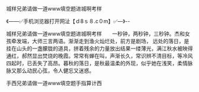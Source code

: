 城样兄弟请做一道www填空题进城啊考样

《——✅手机浏览器打开网沚【ｄ8ｓ８.c０m】✅—》--

城样兄弟请做一道www填空题进城啊考样　　一秒钟，两秒钟，三秒钟。杰和女孩牵发端，大师三言两语。渐渐走到渔火灿烂处，前方是剧场，
远处的落日，是挂在山头的一盏朦胧的道具，拼着残余的力量放出结果一缕薄光，满江秋水被映得通红，郝然显出焚烧的晚霞。常常有蝉在叫，声渐长久，常识辨不清目标，等冷风四起时，已丢失了高昂。暮秋的落日，是秋最温柔的外现，似乎她在浅笑，柔情脉脉又那么动民心弦，令人健忘又迷惑。





手西兄弟请做一道www填空题手指算计西

